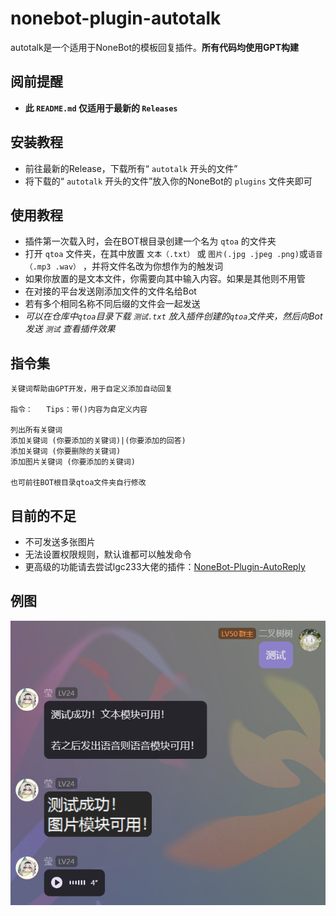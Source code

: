 # nonebot-plugin-autotalk
autotalk是一个适用于NoneBot的模板回复插件。**所有代码均使用GPT构建**

## 阅前提醒
 - **此 `README.md` 仅适用于最新的 `Releases`**


## 安装教程
 - 前往最新的Release，下载所有“ `autotalk` 开头的文件”
 - 将下载的“ `autotalk` 开头的文件”放入你的NoneBot的 `plugins` 文件夹即可
   
## 使用教程
 - 插件第一次载入时，会在BOT根目录创建一个名为 `qtoa` 的文件夹
 - 打开 `qtoa` 文件夹，在其中放置 `文本（.txt）` 或 `图片(.jpg .jpeg .png)`或`语音（.mp3 .wav）` ，并将文件名改为你想作为的触发词
 - 如果你放置的是文本文件，你需要向其中输入内容。如果是其他则不用管
 - 在对接的平台发送刚添加文件的文件名给Bot
 - 若有多个相同名称不同后缀的文件会一起发送
 - *可以在仓库中`qtoa`目录下载 `测试.txt` 放入插件创建的`qtoa`文件夹，然后向Bot发送 `测试` 查看插件效果*

## 指令集

```关键词帮助
关键词帮助由GPT开发，用于自定义添加自动回复

指令：   Tips：带()内容为自定义内容

列出所有关键词
添加关键词 (你要添加的关键词)|(你要添加的回答)
添加关键词 (你要删除的关键词)
添加图片关键词 (你要添加的关键词)

也可前往BOT根目录qtoa文件夹自行修改
```

## 目前的不足
 - 不可发送多张图片
 - 无法设置权限规则，默认谁都可以触发命令
 - 更高级的功能请去尝试lgc233大佬的插件：[NoneBot-Plugin-AutoReply](https://github.com/lgc-NB2Dev/nonebot-plugin-autoreply)

## 例图
![例图](eg.png)
